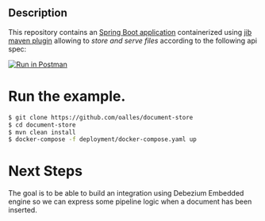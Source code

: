 ## Description

This repository contains an [Spring Boot application](https://spring.io/projects/spring-boot) containerized using [jib maven plugin](https://github.com/GoogleContainerTools/jib/tree/master/jib-maven-plugin)
allowing to *store and serve files* according to the following api spec:

[![Run in Postman](https://run.pstmn.io/button.svg)](https://www.getpostman.com/collections/f10e51611f0ba516b4d2)

# Run the example.

```bash
$ git clone https://github.com/oalles/document-store
$ cd document-store
$ mvn clean install
$ docker-compose -f deployment/docker-compose.yaml up
```
# Next Steps
The goal is to be able to build an integration using Debezium Embedded engine so we can express some pipeline logic when a document has been inserted. 



